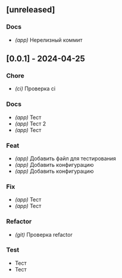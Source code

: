 ## [unreleased]

### Docs

- *(app)* Нерелизный коммит

## [0.0.1] - 2024-04-25

### Chore

- *(ci)* Проверка ci

### Docs

- *(app)* Тест
- *(app)* Тест 2
- *(app)* Тест

### Feat

- *(app)* Добавить файл для тестирования
- *(app)* Добавить конфигурацию
- *(app)* Добавить конфигурацию

### Fix

- *(app)* Тест
- *(app)* Тест

### Refactor

- *(git)* Проверка refactor

### Test

- Тест
- Тест

